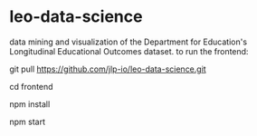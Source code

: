 # leo-data-science
data mining and visualization of the Department for Education's Longitudinal Educational Outcomes dataset.
to run the frontend:

git pull https://github.com/jlp-io/leo-data-science.git

cd frontend

npm install

npm start
